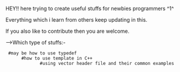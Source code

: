 HEY!! here trying to create useful stuffs for newbies programmers ^1^
           
Everything which i learn from others keep updating in this.

If you also like to contribute then you are welcome.

-->Which type of stuffs:-       

     #may be how to use typedef
          #how to use template in C++
                 #using vector header file and their common examples
